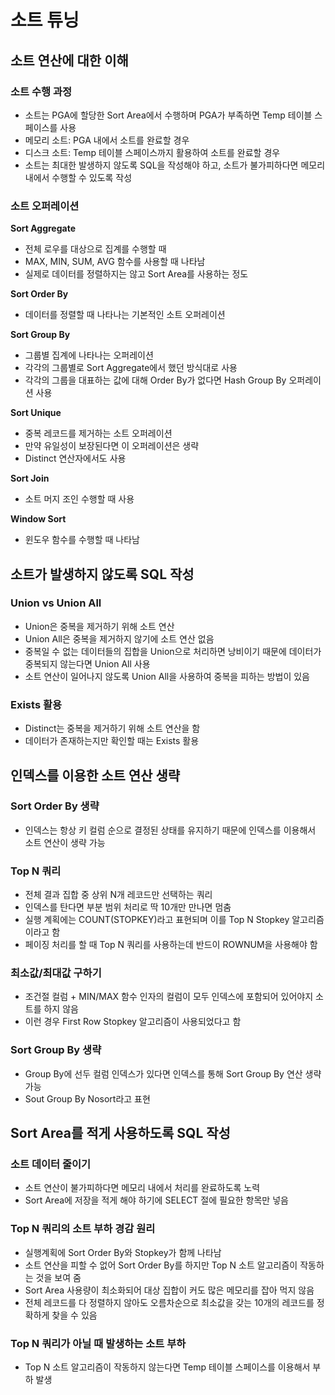 # 소트 튜닝

## 소트 연산에 대한 이해

### 소트 수행 과정

- 소트는 PGA에 할당한 Sort Area에서 수행하며 PGA가 부족하면 Temp 테이블 스페이스를 사용
- 메모리 소트: PGA 내에서 소트를 완료할 경우
- 디스크 소트: Temp 테이블 스페이스까지 활용하여 소트를 완료할 경우
- 소트는 최대한 발생하지 않도록 SQL을 작성해야 하고, 소트가 불가피하다면 메모리 내에서 수행할 수 있도록 작성

### 소트 오퍼레이션

**Sort Aggregate**

- 전체 로우를 대상으로 집계를 수행할 때
- MAX, MIN, SUM, AVG 함수를 사용할 때 나타남
- 실제로 데이터를 정렬하지는 않고 Sort Area를 사용하는 정도

**Sort Order By**

- 데이터를 정렬할 때 나타나는 기본적인 소트 오퍼레이션

**Sort Group By**

- 그룹별 집계에 나타나는 오퍼레이션
- 각각의 그룹별로 Sort Aggregate에서 했던 방식대로 사용
- 각각의 그룹을 대표하는 값에 대해 Order By가 없다면 Hash Group By 오퍼레이션 사용

**Sort Unique**

- 중복 레코드를 제거하는 소트 오퍼레이션
- 만약 유일성이 보장된다면 이 오퍼레이션은 생략
- Distinct 연산자에서도 사용

**Sort Join**

- 소트 머지 조인 수행할 때 사용

**Window Sort**

- 윈도우 함수를 수행할 때 나타남

## 소트가 발생하지 않도록 SQL 작성

### Union vs Union All

- Union은 중복을 제거하기 위해 소트 연산
- Union All은 중복을 제거하지 않기에 소트 연산 없음
- 중복일 수 없는 데이터들의 집합을 Union으로 처리하면 낭비이기 때문에 데이터가 중복되지 않는다면 Union All 사용
- 소트 연산이 일어나지 않도록 Union All을 사용하여 중복을 피하는 방법이 있음

### Exists 활용

- Distinct는 중복을 제거하기 위해 소트 연산을 함
- 데이터가 존재하는지만 확인할 때는 Exists 활용

## 인덱스를 이용한 소트 연산 생략

### Sort Order By 생략

- 인덱스는 항상 키 컬럼 순으로 결정된 상태를 유지하기 때문에 인덱스를 이용해서 소트 연산이 생략 가능

### Top N 쿼리

- 전체 결과 집합 중 상위 N개 레코드만 선택하는 쿼리
- 인덱스를 탄다면 부분 범위 처리로 딱 10개만 만나면 멈춤
- 실행 계획에는 COUNT(STOPKEY)라고 표현되며 이를 Top N Stopkey 알고리즘이라고 함
- 페이징 처리를 할 때 Top N 쿼리를 사용하는데 반드이 ROWNUM을 사용해야 함

### 최소값/최대값 구하기

- 조건절 컬럼 + MIN/MAX 함수 인자의 컬럼이 모두 인덱스에 포함되어 있어야지 소트를 하지 않음
- 이런 경우 First Row Stopkey 알고리즘이 사용되었다고 함

### Sort Group By 생략

- Group By에 선두 컬럼 인덱스가 있다면 인덱스를 통해 Sort Group By 연산 생략 가능
- Sout Group By Nosort라고 표현

## Sort Area를 적게 사용하도록 SQL 작성

### 소트 데이터 줄이기

- 소트 연산이 불가피하다면 메모리 내에서 처리를 완료하도록 노력
- Sort Area에 저장을 적게 해야 하기에 SELECT 절에 필요한 항목만 넣음

### Top N 쿼리의 소트 부하 경감 원리

- 실행계획에 Sort Order By와 Stopkey가 함께 나타남
- 소트 연산을 피할 수 없어 Sort Order By를 하지만 Top N 소트 알고리즘이 작동하는 것을 보여 줌
- Sort Area 사용량이 최소화되어 대상 집합이 커도 많은 메모리를 잡아 먹지 않음
- 전체 레코드를 다 정렬하지 않아도 오름차순으로 최소값을 갖는 10개의 레코드를 정확하게 찾을 수 있음

### Top N 쿼리가 아닐 때 발생하는 소트 부하

- Top N 소트 알고리즘이 작동하지 않는다면 Temp 테이블 스페이스를 이용해서 부하 발생